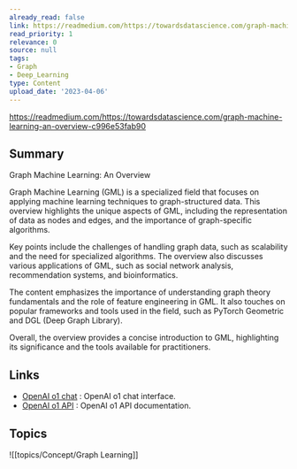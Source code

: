 ```yaml
---
already_read: false
link: https://readmedium.com/https://towardsdatascience.com/graph-machine-learning-an-overview-c996e53fab90
read_priority: 1
relevance: 0
source: null
tags:
- Graph
- Deep_Learning
type: Content
upload_date: '2023-04-06'
---
```


https://readmedium.com/https://towardsdatascience.com/graph-machine-learning-an-overview-c996e53fab90
## Summary

Graph Machine Learning: An Overview

Graph Machine Learning (GML) is a specialized field that focuses on applying machine learning techniques to graph-structured data. This overview highlights the unique aspects of GML, including the representation of data as nodes and edges, and the importance of graph-specific algorithms.

Key points include the challenges of handling graph data, such as scalability and the need for specialized algorithms. The overview also discusses various applications of GML, such as social network analysis, recommendation systems, and bioinformatics.

The content emphasizes the importance of understanding graph theory fundamentals and the role of feature engineering in GML. It also touches on popular frameworks and tools used in the field, such as PyTorch Geometric and DGL (Deep Graph Library).

Overall, the overview provides a concise introduction to GML, highlighting its significance and the tools available for practitioners.
## Links

- [OpenAI o1 chat](https://openai01.net/) : OpenAI o1 chat interface.
- [OpenAI o1 API](https://openaio1api.com/) : OpenAI o1 API documentation.

## Topics

![[topics/Concept/Graph Learning]]